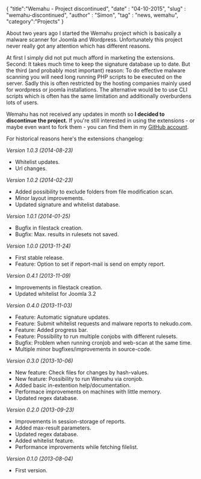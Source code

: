 {
	"title":"Wemahu - Project discontinued",
	"date" : "04-10-2015",
	"slug" : "wemahu-discontinued",
	"author" : "Simon",
	"tag" : "news, wemahu",
	"category":"Projects"
}

About two years ago I started the Wemahu project which is basically a malware scanner for Joomla and Wordpress.
Unfortunately this project never really got any attention which has different reasons.

At first I simply did not put much afford in marketing the extensions. Second: It takes much time to keep
the signature database up to date. But the third (and probably most important) reason: To do effective malware scanning
you will need long running PHP scripts to be executed on the server. Sadly this is often restricted by the hosting
companies mainly used for wordpress or joomla installations. The alternative would be to use CLI scripts which is
often has the same limitation and additionally overburdens lots of users.

Wemahu has not received any updates in month so **I decided to discontinue the project.** If you're still interested in
using the extensions - or maybe even want to fork them - you can find them in my [GitHub account](https://github.com/nekudo).

For historical reasons here's the extensions changelog:


*Version 1.0.3 (2014-08-23)*

* Whitelist updates.
* Url changes.

*Version 1.0.2 (2014-02-23)*

* Added possibility to exclude folders from file modification scan.
* Minor layout improvements.
* Updated signature and whitelist database.

*Version 1.0.1 (2014-01-25)*

* Bugfix in filestack creation.
* Bugfix: Max. results in rulesets not saved.

*Version 1.0.0 (2013-11-24)*

* First stable release.
* Feature: Option to set if report-mail is send on empty report.

*Version 0.4.1 (2013-11-09)*

* Improvements in filestack creation.
* Updated whitelist for Joomla 3.2

*Version 0.4.0 (2013-11-03)*

* Feature: Automatic signature updates.
* Feature: Submit whitelist requests and malware reports to nekudo.com.
* Feature: Added progress bar.
* Feature: Possibility to run multiple conjobs with different rulesets.
* Bugfix: Problem when running cronjob and web-scan at the same time.
* Multiple minor bugfixes/improvements in source-code.

*Version 0.3.0 (2013-10-06)*

* New feature: Check files for changes by hash-values.
* New feature: Possibility to run Wemahu via cronjob.
* Added basic in-extention help/documentation.
* Performace improvements on machines with little memory.
* Updated regex database.

*Version 0.2.0 (2013-09-23)*

* Improvements in session-storage of reports.
* Added max-result parameters.
* Updated regex database.
* Added whitelist feature.
* Performance improvements while fetching filelist.

*Version 0.1.0 (2013-08-04)*

* First version.